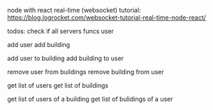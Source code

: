 node with react real-time (websocket) tutorial:
    https://blog.logrocket.com/websocket-tutorial-real-time-node-react/


todos:
check if all servers funcs user

add user
add building

add user to building
add building to user

remove user from buildings
remove building from user

get list of users
get list of buildings

get list of users of a building
get list of bulidings of a user